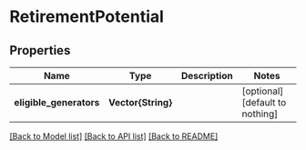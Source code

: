 # RetirementPotential


## Properties
Name | Type | Description | Notes
------------ | ------------- | ------------- | -------------
**eligible_generators** | **Vector{String}** |  | [optional] [default to nothing]


[[Back to Model list]](../README.md#models) [[Back to API list]](../README.md#api-endpoints) [[Back to README]](../README.md)


